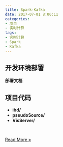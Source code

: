 ```yaml
---
title: Spark-Kafka
date: 2017-07-01 8:00:11
categories:
- 项目
- 实时计算
tags:
- 实时计算
- Spark
- Kafka
---
```


## 开发环境部署

**部署文档**

## 项目代码

* **ibd/**
* **pseudoSource/**
* **VisServer/**

<br/>

[Read More »](http://www.lyogvce.me/repo/Spark-Kafka.html)

<!-- more -->
